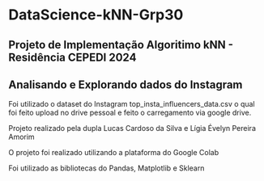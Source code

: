 # DataScience-kNN-Grp30

## Projeto de Implementação Algoritimo kNN - Residência CEPEDI 2024
## Analisando e Explorando dados do Instagram

Foi utilizado o dataset do Instagram top_insta_influencers_data.csv o qual foi feito upload no drive pessoal e feito o carregamento via google drive.

Projeto realizado pela dupla Lucas Cardoso da Silva e Lígia Évelyn Pereira Amorim

O projeto foi realizado utilizando a plataforma do Google Colab

Foi utilizado as bibliotecas do Pandas, Matplotlib e Sklearn
